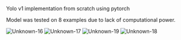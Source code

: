 Yolo v1 implementation from scratch using pytorch

Model was tested on 8 examples due to lack of computational power.


![Unknown-16](https://github.com/DenisSvirin/yolo_v1-from-scratch-PyTorch/assets/109875331/fc236ca1-3219-486a-98f3-c1f05abcb570)
![Unknown-17](https://github.com/DenisSvirin/yolo_v1-from-scratch-PyTorch/assets/109875331/92ce7709-53b4-4e74-8dfe-9b1e3e8ccbc5)
![Unknown-19](https://github.com/DenisSvirin/yolo_v1-from-scratch-PyTorch/assets/109875331/680df20e-1301-494a-8df9-812cdf2000f3)
![Unknown-18](https://github.com/DenisSvirin/yolo_v1-from-scratch-PyTorch/assets/109875331/c548a13a-adba-4df5-abe6-d3380d68d879)
